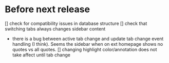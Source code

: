 # Before next release

[] check for compatibility issues in database structure
[] check that switching tabs always changes sidebar content

- there is a bug between active tab change and update tab change event handling (I think). Seems the sidebar when on ext homepage shows no quotes vs all quotes.
  [] changing highlight color/annotation does not take affect until tab change
